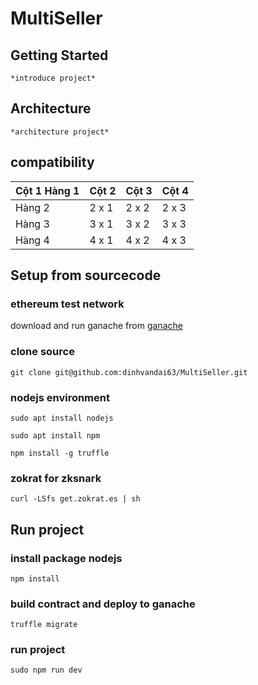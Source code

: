 # MultiSeller
## Getting Started
    *introduce project*
## Architecture
    *architecture project*
## compatibility
    
| Cột 1 Hàng 1 | Cột 2 | Cột 3| Cột 4 |
|--------------|-------|------|-------|
| Hàng 2 | 2 x 1 | 2 x 2 | 2 x 3 | 2 x 4 |
| Hàng 3 | 3 x 1 | 3 x 2 | 3 x 3 | 3 x 4 |
| Hàng 4 | 4 x 1 | 4 x 2 | 4 x 3 | 4 x 4 |

## Setup from sourcecode

### ethereum test network
download and run ganache from [ganache](https://www.trufflesuite.com/ganache)

### clone source
```git clone git@github.com:dinhvandai63/MultiSeller.git```

### nodejs environment
```sudo apt install nodejs```

```sudo apt install npm ```

```npm install -g truffle ```

### zokrat for zksnark
```curl -LSfs get.zokrat.es | sh```

## Run project
### install package nodejs
```npm install```
### build contract and deploy to ganache
```truffle migrate```
### run project
```sudo npm run dev```
